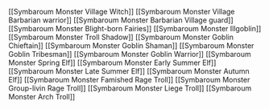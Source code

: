 [[Symbaroum Monster Village Witch]]
[[Symbaroum Monster Village Barbarian warrior]]
[[Symbaroum Monster Barbarian Village guard]]
[[Symbaroum Monster Blight-born Fairies]]
[[Symbaroum Monster Illgoblin]]
[[Symbaroum Monster Troll Shadow]]
[[Symbaroum Monster Goblin Chieftain]]
[[Symbaroum Monster Goblin Shaman]]
[[Symbaroum Monster Goblin Tribesman]]
[[Symbaroum Monster Goblin Warrior]]
[[Symbaroum Monster Spring Elf]]
[[Symbaroum Monster Early Summer Elf]]
[[Symbaroum Monster Late Summer Elf]]
[[Symbaroum Monster Autumn Elf]]
[[Symbaroum Monster Famished Rage Troll]]
[[Symbaroum Monster Group-livin Rage Troll]]
[[Symbaroum Monster Liege Troll]]
[[Symbaroum Monster Arch Troll]]